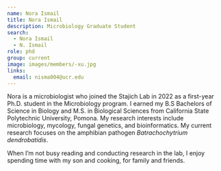 ```yaml
---
name: Nora Ismail
title: Nora Ismail
description: Microbiology Graduate Student
search:
  - Nora Ismail
  - N. Ismail
role: phd
group: current
image: images/members/-xu.jpg
links:
  email: nisma004@ucr.edu
---
```


Nora is a microbiologist who joined the Stajich Lab in 2022 as a first-year Ph.D. student in the Microbiology program. I earned my B.S Bachelors of Science in Biology and M.S. in Biological Sciences from California State Polytechnic University, Pomona. My research interests include microbiology, mycology, fungal genetics, and bioinformatics. 
My current research focuses on the amphibian pathogen _Batrachochytrium dendrobatidis_.

When I’m not busy reading and conducting research in the lab, I enjoy spending time with my son and cooking, for family and friends.

